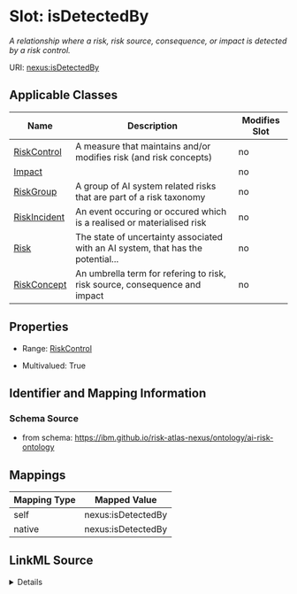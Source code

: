 

# Slot: isDetectedBy


_A relationship where a risk, risk source, consequence, or impact is detected by a risk control._





URI: [nexus:isDetectedBy](https://ibm.github.io/risk-atlas-nexus/ontology/isDetectedBy)



<!-- no inheritance hierarchy -->





## Applicable Classes

| Name | Description | Modifies Slot |
| --- | --- | --- |
| [RiskControl](RiskControl.md) | A measure that maintains and/or modifies risk (and risk concepts) |  no  |
| [Impact](Impact.md) |  |  no  |
| [RiskGroup](RiskGroup.md) | A group of AI system related risks that are part of a risk taxonomy |  no  |
| [RiskIncident](RiskIncident.md) | An event occuring or occured which is a realised or materialised risk |  no  |
| [Risk](Risk.md) | The state of uncertainty associated with an AI system, that has the potential... |  no  |
| [RiskConcept](RiskConcept.md) | An umbrella term for refering to risk, risk source, consequence and impact |  no  |







## Properties

* Range: [RiskControl](RiskControl.md)

* Multivalued: True





## Identifier and Mapping Information







### Schema Source


* from schema: https://ibm.github.io/risk-atlas-nexus/ontology/ai-risk-ontology




## Mappings

| Mapping Type | Mapped Value |
| ---  | ---  |
| self | nexus:isDetectedBy |
| native | nexus:isDetectedBy |




## LinkML Source

<details>
```yaml
name: isDetectedBy
description: A relationship where a risk, risk source, consequence, or impact is detected
  by a risk control.
from_schema: https://ibm.github.io/risk-atlas-nexus/ontology/ai-risk-ontology
rank: 1000
domain: RiskConcept
alias: isDetectedBy
domain_of:
- RiskConcept
inverse: detectsRiskConcept
range: RiskControl
multivalued: true
inlined: false

```
</details>